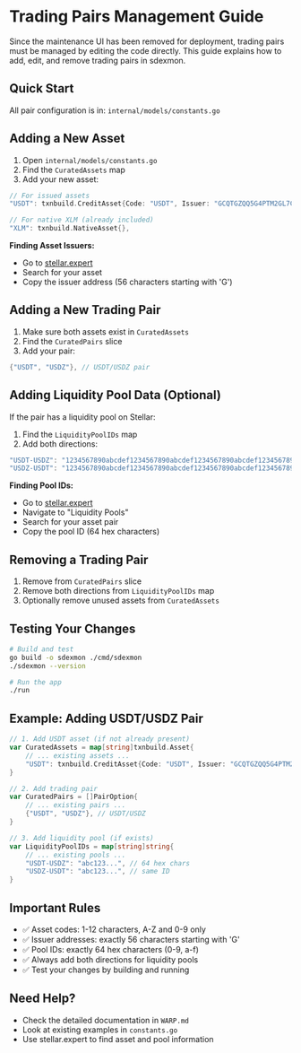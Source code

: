 # Trading Pairs Management Guide

Since the maintenance UI has been removed for deployment, trading pairs must be managed by editing the code directly. This guide explains how to add, edit, and remove trading pairs in sdexmon.

## Quick Start

All pair configuration is in: `internal/models/constants.go`

## Adding a New Asset

1. Open `internal/models/constants.go`
2. Find the `CuratedAssets` map
3. Add your new asset:

```go
// For issued assets
"USDT": txnbuild.CreditAsset{Code: "USDT", Issuer: "GCQTGZQQ5G4PTM2GL7CDIFKUBIPEC52BROAQIAPW53XBRJVN6ZJVTG6V"},

// For native XLM (already included)
"XLM": txnbuild.NativeAsset{},
```

**Finding Asset Issuers:**
- Go to [stellar.expert](https://stellar.expert)
- Search for your asset
- Copy the issuer address (56 characters starting with 'G')

## Adding a New Trading Pair

1. Make sure both assets exist in `CuratedAssets`
2. Find the `CuratedPairs` slice
3. Add your pair:

```go
{"USDT", "USDZ"}, // USDT/USDZ pair
```

## Adding Liquidity Pool Data (Optional)

If the pair has a liquidity pool on Stellar:

1. Find the `LiquidityPoolIDs` map
2. Add both directions:

```go
"USDT-USDZ": "1234567890abcdef1234567890abcdef1234567890abcdef1234567890abcdef",
"USDZ-USDT": "1234567890abcdef1234567890abcdef1234567890abcdef1234567890abcdef",
```

**Finding Pool IDs:**
- Go to [stellar.expert](https://stellar.expert)
- Navigate to "Liquidity Pools"
- Search for your asset pair
- Copy the pool ID (64 hex characters)

## Removing a Trading Pair

1. Remove from `CuratedPairs` slice
2. Remove both directions from `LiquidityPoolIDs` map
3. Optionally remove unused assets from `CuratedAssets`

## Testing Your Changes

```bash
# Build and test
go build -o sdexmon ./cmd/sdexmon
./sdexmon --version

# Run the app
./run
```

## Example: Adding USDT/USDZ Pair

```go
// 1. Add USDT asset (if not already present)
var CuratedAssets = map[string]txnbuild.Asset{
    // ... existing assets ...
    "USDT": txnbuild.CreditAsset{Code: "USDT", Issuer: "GCQTGZQQ5G4PTM2GL7CDIFKUBIPEC52BROAQIAPW53XBRJVN6ZJVTG6V"},
}

// 2. Add trading pair
var CuratedPairs = []PairOption{
    // ... existing pairs ...
    {"USDT", "USDZ"}, // USDT/USDZ
}

// 3. Add liquidity pool (if exists)
var LiquidityPoolIDs = map[string]string{
    // ... existing pools ...
    "USDT-USDZ": "abc123...", // 64 hex chars
    "USDZ-USDT": "abc123...", // same ID
}
```

## Important Rules

- ✅ Asset codes: 1-12 characters, A-Z and 0-9 only
- ✅ Issuer addresses: exactly 56 characters starting with 'G'
- ✅ Pool IDs: exactly 64 hex characters (0-9, a-f)
- ✅ Always add both directions for liquidity pools
- ✅ Test your changes by building and running

## Need Help?

- Check the detailed documentation in `WARP.md`
- Look at existing examples in `constants.go`
- Use stellar.expert to find asset and pool information